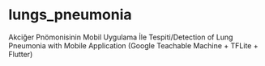# lungs_pneumonia
 Akciğer Pnömonisinin Mobil Uygulama İle Tespiti/Detection of Lung Pneumonia with Mobile Application (Google Teachable Machine + TFLite + Flutter)
